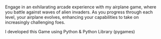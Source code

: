 Engage in an exhilarating arcade experience with my airplane game, where you battle against waves of alien invaders. As you progress through each level, your airplane evolves, enhancing your capabilities to take on increasingly challenging foes.

I developed this Game using Python & Python Library (pygames)
